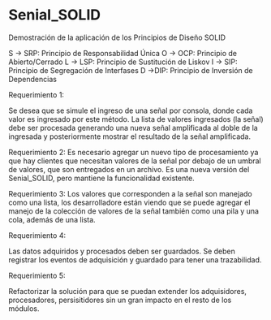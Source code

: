 # Senial_SOLID

Demostración de la aplicación de los Principios de Diseño SOLID

S -> SRP: Principio de Responsabilidad Única
O -> OCP: Principio de Abierto/Cerrado
L -> LSP: Principio de Sustitución de Liskov
I -> SIP: Principio de Segregación de Interfases
D ->DIP: Principio de Inversión de Dependencias

Requerimiento 1:

Se desea que se simule el ingreso de una señal por consola, 
donde cada valor es ingresado por este método. 
La lista de valores ingresados (la señal) debe ser 
procesada generando una nueva señal amplificada 
al doble de la ingresada y posteriormente mostrar 
el resultado de la señal amplificada.

Requerimiento 2:
Es necesario agregar un nuevo tipo de procesamiento ya que hay
clientes que necesitan valores de la señal por debajo de un 
umbral de valores, que son entregados en un archivo. 
Es una nueva versión del Senial_SOLID, pero mantiene 
la funcionalidad existente.

Requerimiento 3:
Los valores que corresponden a la señal son manejado como una lista, 
los desarrolladore están viendo que se puede agregar el manejo de 
la colección  de valores de la señal también como una pila y una cola, 
además de una lista.

Requerimiento 4:

Las datos adquiridos y procesados deben ser guardados. 
Se deben registrar los eventos de adquisición y guardado para 
tener una trazabilidad.

Requerimiento 5:

Refactorizar la solución para que se puedan extender los adquisidores, procesadores, 
persisitidores sin un gran impacto en el resto de los módulos.
